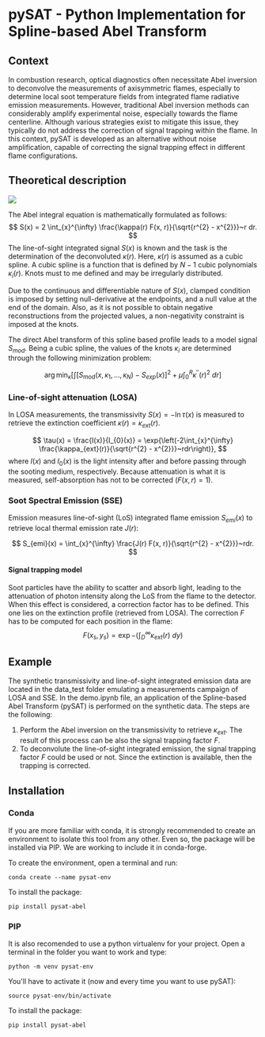 # pySAT - Python Implementation for Spline-based Abel Transform

## Context
In combustion research, optical diagnostics often necessitate Abel inversion to deconvolve the measurements of axisymmetric flames, especially to determine local soot temperature fields from integrated flame radiative emission measurements. However, traditional Abel inversion methods can considerably amplify experimental noise, especially towards the flame centerline. Although various strategies exist to mitigate this issue, they typically do not address the correction of signal trapping within the flame. In this context, pySAT is developed as an alternative without noise amplification, capable of correcting the signal trapping effect in different flame configurations.

## Theoretical description

<!-- <img src="https://gitlab.coria-cfd.fr/littinm/pysat/-/raw/main/img/3D_Abel_Ethylene_v3.png" width="33%"/> -->

![](https://gitlab.coria-cfd.fr/littinm/pysat/-/raw/main/img/3D_Abel_Ethylene_v3.png)


The Abel integral equation is mathematically formulated as follows:
$$
S(x) = 2 \int_{x}^{\infty} \frac{\kappa(r) F(x, r)}{\sqrt{r^{2} - x^{2}}}~r dr.
$$
The line-of-sight integrated signal $S(x)$ is known and the task is the determination of the deconvoluted $\kappa(r)$. Here, $\kappa(r)$ is assumed as a cubic spline. A cubic spline is a function that is defined by $N-1$ cubic polynomials $\kappa_{i}(r)$. Knots must to me defined and may be irregularly distributed.

Due to the continuous and differentiable nature of $S(x)$, clamped condition is imposed by setting null-derivative at the endpoints, and a null value at the end of the domain. Also, as it is not possible to obtain negative reconstructions from the projected values, a non-negativity constraint is imposed at the knots.

The direct Abel transform of this spline based profile leads to a model signal $S_{mod}$. Being a cubic spline, the values of the knots $\kappa_{i}$ are determined through the following minimization problem:

$$
    \arg\min_{\kappa}
    \left[ \int \left[S_{\text{mod}}(x, \kappa_{1}, \dots, \kappa_{N}) - S_{exp}(x) \right]^{2}
    + \mu \int_{0}^{R}\kappa^{\prime \prime}(r)^{2}~dr\right]
$$

### Line-of-sight attenuation (LOSA)

In LOSA measurements, the transmissivity $S(x) = -\ln{\tau(x)}$ is measured to retrieve the extinction coefficient $\kappa(r) = \kappa_{ext}(r)$.

$$
\tau(x) = \frac{I(x)}{I_{0}(x)} = \exp{\left(-2\int_{x}^{\infty} \frac{\kappa_{ext}(r)}{\sqrt{r^{2} - x^{2}}}~rdr\right)},
$$
where $I(x)$ and $I_{0}(x)$ is the light intensity after and before passing through the sooting medium, respectively. Because attenuation is what it is measured, self-absorption has not to be corrected ($F(x, r) = 1$).

### Soot Spectral Emission (SSE)

Emission measures line-of-sight (LoS) integrated flame emission $S_{emi}(x)$ to retrieve local thermal emission rate $J(r)$:

$$
S_{emi}(x) = \int_{x}^{\infty} \frac{J(r) F(x, r)}{\sqrt{r^{2} - x^{2}}}~rdr.
$$

#### Signal trapping model
Soot particles have the ability to scatter and absorb light, leading to the attenuation of photon intensity along the LoS from the flame to the detector. When this effect is considered, a correction factor has to be defined. This one lies on the extinction profile (retrieved from LOSA). The correction $F$ has to be computed for each position in the flame:
$$
F(x_{s}, y_{s}) = \exp{-\left(\int_{D}^{\infty} \kappa_{ext}(r)~dy\right)}
$$

## Example
The synthetic transmissivity and line-of-sight integrated emission data are located in the data_test folder emulating a measurements campaign of LOSA and SSE. In the demo.ipynb file, an application of the Spline-based Abel Transform (pySAT) is performed on the synthetic data. The steps are the following:

1. Perform the Abel inversion on the transmissivity to retrieve $\kappa_{ext}$. The result of this process can be also the signal trapping factor $F$.
2. To deconvolute the line-of-sight integrated emission, the signal trapping factor $F$ could be used or not. Since the extinction is available, then the trapping is corrected.

## Installation
### Conda
If you are more familiar with conda, it is strongly recommended to create an environment to isolate this tool from any other. Even so, the package will be installed via PIP. We are working to include it in conda-forge.

To create the environment, open a terminal and run:
```
conda create --name pysat-env
```
To install the package:
```
pip install pysat-abel
```

### PIP
It is also recomended to use a python virtualenv for your project. Open a terminal in the folder you want to work and type:
```
python -m venv pysat-env
```
You'll have to activate it (now and every time you want to use pySAT):
```
source pysat-env/bin/activate
```
To install the package:
```
pip install pysat-abel
```
